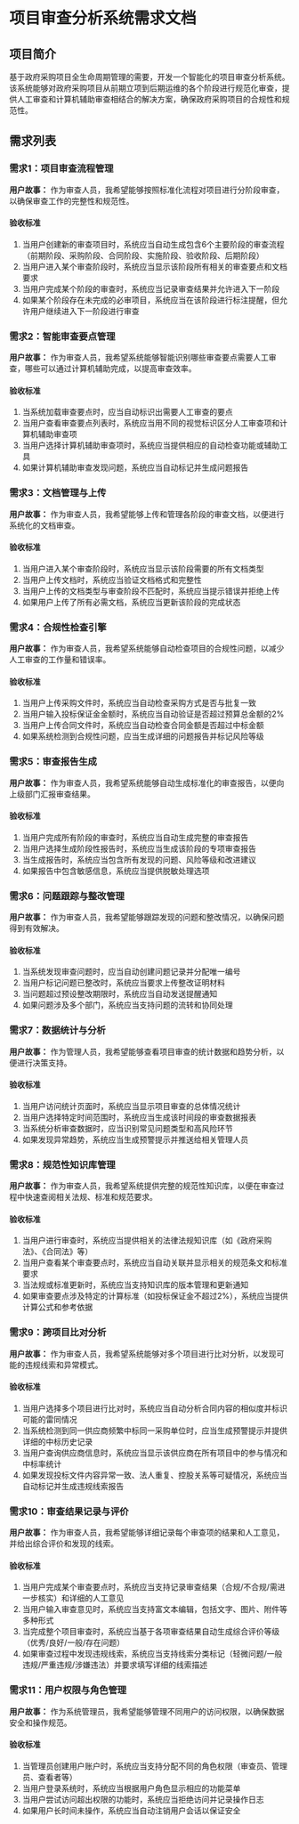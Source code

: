 # 项目审查分析系统需求文档

## 项目简介

基于政府采购项目全生命周期管理的需要，开发一个智能化的项目审查分析系统。该系统能够对政府采购项目从前期立项到后期运维的各个阶段进行规范化审查，提供人工审查和计算机辅助审查相结合的解决方案，确保政府采购项目的合规性和规范性。

## 需求列表

### 需求1：项目审查流程管理

**用户故事：** 作为审查人员，我希望能够按照标准化流程对项目进行分阶段审查，以确保审查工作的完整性和规范性。

#### 验收标准

1. 当用户创建新的审查项目时，系统应当自动生成包含6个主要阶段的审查流程（前期阶段、采购阶段、合同阶段、实施阶段、验收阶段、后期阶段）
2. 当用户进入某个审查阶段时，系统应当显示该阶段所有相关的审查要点和文档要求
3. 当用户完成某个阶段的审查时，系统应当记录审查结果并允许进入下一阶段
4. 如果某个阶段存在未完成的必审项目，系统应当在该阶段进行标注提醒，但允许用户继续进入下一阶段进行审查

### 需求2：智能审查要点管理

**用户故事：** 作为审查人员，我希望系统能够智能识别哪些审查要点需要人工审查，哪些可以通过计算机辅助完成，以提高审查效率。

#### 验收标准

1. 当系统加载审查要点时，应当自动标识出需要人工审查的要点
2. 当用户查看审查要点列表时，系统应当用不同的视觉标识区分人工审查项和计算机辅助审查项
3. 当用户选择计算机辅助审查项时，系统应当提供相应的自动检查功能或辅助工具
4. 如果计算机辅助审查发现问题，系统应当自动标记并生成问题报告

### 需求3：文档管理与上传

**用户故事：** 作为审查人员，我希望能够上传和管理各阶段的审查文档，以便进行系统化的文档审查。

#### 验收标准

1. 当用户进入某个审查阶段时，系统应当显示该阶段需要的所有文档类型
2. 当用户上传文档时，系统应当验证文档格式和完整性
3. 当用户上传的文档类型与审查阶段不匹配时，系统应当提示错误并拒绝上传
4. 如果用户上传了所有必需文档，系统应当更新该阶段的完成状态

### 需求4：合规性检查引擎

**用户故事：** 作为审查人员，我希望系统能够自动检查项目的合规性问题，以减少人工审查的工作量和错误率。

#### 验收标准

1. 当用户上传采购文件时，系统应当自动检查采购方式是否与批复一致
2. 当用户输入投标保证金金额时，系统应当自动验证是否超过预算总金额的2%
3. 当用户上传合同文件时，系统应当自动检查合同金额是否超过中标金额
4. 如果系统检测到合规性问题，应当生成详细的问题报告并标记风险等级

### 需求5：审查报告生成

**用户故事：** 作为审查人员，我希望系统能够自动生成标准化的审查报告，以便向上级部门汇报审查结果。

#### 验收标准

1. 当用户完成所有阶段的审查时，系统应当自动生成完整的审查报告
2. 当用户选择生成阶段性报告时，系统应当生成该阶段的专项审查报告
3. 当生成报告时，系统应当包含所有发现的问题、风险等级和改进建议
4. 如果报告中包含敏感信息，系统应当提供脱敏处理选项

### 需求6：问题跟踪与整改管理

**用户故事：** 作为审查人员，我希望能够跟踪发现的问题和整改情况，以确保问题得到有效解决。

#### 验收标准

1. 当系统发现审查问题时，应当自动创建问题记录并分配唯一编号
2. 当用户标记问题已整改时，系统应当要求上传整改证明材料
3. 当问题超过预设整改期限时，系统应当自动发送提醒通知
4. 如果问题涉及多个部门，系统应当支持问题的流转和协同处理

### 需求7：数据统计与分析

**用户故事：** 作为管理人员，我希望能够查看项目审查的统计数据和趋势分析，以便进行决策支持。

#### 验收标准

1. 当用户访问统计页面时，系统应当显示项目审查的总体情况统计
2. 当用户选择特定时间范围时，系统应当生成该时间段的审查数据报表
3. 当系统分析审查数据时，应当识别常见问题类型和高风险环节
4. 如果发现异常趋势，系统应当生成预警提示并推送给相关管理人员

### 需求8：规范性知识库管理

**用户故事：** 作为审查人员，我希望系统提供完整的规范性知识库，以便在审查过程中快速查阅相关法规、标准和规范要求。

#### 验收标准

1. 当用户进行审查时，系统应当提供相关的法律法规知识库（如《政府采购法》、《合同法》等）
2. 当用户查看某个审查要点时，系统应当自动关联并显示相关的规范条文和标准要求
3. 当法规或标准更新时，系统应当支持知识库的版本管理和更新通知
4. 如果审查要点涉及特定的计算标准（如投标保证金不超过2%），系统应当提供计算公式和参考依据

### 需求9：跨项目比对分析

**用户故事：** 作为审查人员，我希望系统能够对多个项目进行比对分析，以发现可能的违规线索和异常模式。

#### 验收标准

1. 当用户选择多个项目进行比对时，系统应当自动分析合同内容的相似度并标识可能的雷同情况
2. 当系统检测到同一供应商频繁中标同一采购单位时，应当生成预警提示并提供详细的中标历史记录
3. 当用户查询供应商信息时，系统应当显示该供应商在所有项目中的参与情况和中标率统计
4. 如果发现投标文件内容异常一致、法人重复、控股关系等可疑情况，系统应当自动标记并生成违规线索报告

### 需求10：审查结果记录与评价

**用户故事：** 作为审查人员，我希望能够详细记录每个审查项的结果和人工意见，并给出综合评价和发现的线索。

#### 验收标准

1. 当用户完成某个审查要点时，系统应当支持记录审查结果（合规/不合规/需进一步核实）和详细的人工意见
2. 当用户输入审查意见时，系统应当支持富文本编辑，包括文字、图片、附件等多种形式
3. 当完成整个项目审查时，系统应当基于各项审查结果自动生成综合评价等级（优秀/良好/一般/存在问题）
4. 如果审查过程中发现违规线索，系统应当支持线索分类标记（轻微问题/一般违规/严重违规/涉嫌违法）并要求填写详细的线索描述

### 需求11：用户权限与角色管理

**用户故事：** 作为系统管理员，我希望能够管理不同用户的访问权限，以确保数据安全和操作规范。

#### 验收标准

1. 当管理员创建用户账户时，系统应当支持分配不同的角色权限（审查员、管理员、查看者等）
2. 当用户登录系统时，系统应当根据用户角色显示相应的功能菜单
3. 当用户尝试访问超出权限的功能时，系统应当拒绝访问并记录操作日志
4. 如果用户长时间未操作，系统应当自动注销用户会话以保证安全